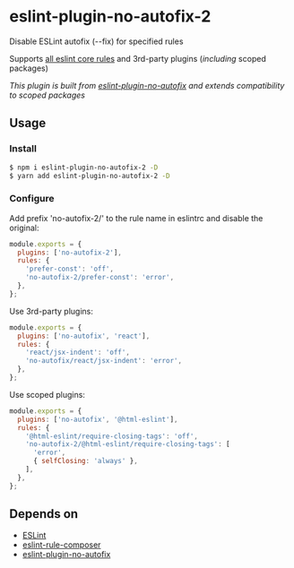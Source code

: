 # eslint-plugin-no-autofix-2

Disable ESLint autofix (--fix) for specified rules

Supports [all eslint core rules](https://eslint.org/docs/rules/) and 3rd-party
plugins (_including_ scoped packages)

_This plugin is built from
[eslint-plugin-no-autofix](https://github.com/aladdin-add/eslint-plugin-no-autofix)
and extends compatibility to scoped packages_

## Usage

### Install

```bash
$ npm i eslint-plugin-no-autofix-2 -D
$ yarn add eslint-plugin-no-autofix-2 -D
```

### Configure

Add prefix 'no-autofix-2/' to the rule name in eslintrc and disable the
original:

```js
module.exports = {
  plugins: ['no-autofix-2'],
  rules: {
    'prefer-const': 'off',
    'no-autofix-2/prefer-const': 'error',
  },
};
```

Use 3rd-party plugins:

```js
module.exports = {
  plugins: ['no-autofix', 'react'],
  rules: {
    'react/jsx-indent': 'off',
    'no-autofix/react/jsx-indent': 'error',
  },
};
```

Use scoped plugins:

```js
module.exports = {
  plugins: ['no-autofix', '@html-eslint'],
  rules: {
    '@html-eslint/require-closing-tags': 'off',
    'no-autofix-2/@html-eslint/require-closing-tags': [
      'error',
      { selfClosing: 'always' },
    ],
  },
};
```

## Depends on

- [ESLint](https://eslint.org)
- [eslint-rule-composer](https://github.com/not-an-aardvark/eslint-rule-composer)
- [eslint-plugin-no-autofix](https://github.com/aladdin-add/eslint-plugin-no-autofix)
